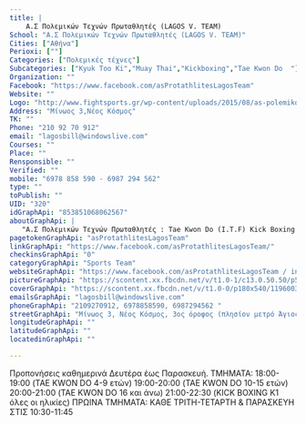 ```yaml
---
title: |
    Α.Σ Πολεμικών Τεχνών Πρωταθλητές (LAGOS V. TEAM)
School: "Α.Σ Πολεμικών Τεχνών Πρωταθλητές (LAGOS V. TEAM)"
Cities: ["Αθήνα"]
Perioxi: [""]
Categories: ["Πολεμικές τέχνες"]
Subcategories: ["Kyuk Too Ki","Muay Thai","Kickboxing","Tae Kwon Do  "]
Organization: ""
Facebook: "https://www.facebook.com/asProtathlitesLagosTeam"
Website: ""
Logo: "http://www.fightsports.gr/wp-content/uploads/2015/08/as-polemikon-texnon-protathlites-logo.jpg"
Address: "Μίνωος 3,Νέος Κόσμος"
TK: ""
Phone: "210 92 70 912"
email: "lagosbill@windowslive.com"
Courses: ""
Place: ""
Rensponsible: ""
Verified: ""
mobile: "6978 858 590 - 6987 294 562"
type: ""
toPublish: ""
UID: "320"
idGraphApi: "853851068062567"
aboutGraphApi: | 
   "Α.Σ Πολεμικών Τεχνών Πρωταθλητές : Tae Kwon Do (I.T.F) Kick Boxing K1 Muay Thai Αυτοάμυνες Ιδιαίτερα Μαθήματα (Και στον χώρο σας)"
pagetokenGraphApi: "asProtathlitesLagosTeam"
linkGraphApi: "https://www.facebook.com/asProtathlitesLagosTeam/"
checkinsGraphApi: "0"
categoryGraphApi: "Sports Team"
websiteGraphApi: "https://www.facebook.com/asProtathlitesLagosTeam / instagram: a.s_protathlites"
pictureGraphApi: "https://scontent.xx.fbcdn.net/v/t1.0-1/c13.0.50.50/p50x50/11951962_853853291395678_1299530156673660581_n.jpg?oh=a45652f7de6336a459f211017478cd5a&amp;oe=5B079C15"
coverGraphApi: "https://scontent.xx.fbcdn.net/v/t1.0-0/p180x540/11960035_853931821387825_8113457460314935177_n.jpg?oh=5a3f9fdc1f18d490749f148a9a4598c0&amp;oe=5B0403FC"
emailsGraphApi: "lagosbill@windowslive.com"
phoneGraphApi: "2109270912, 6978858590, 6987294562 "
streetGraphApi: "Μίνωος 3, Νέος Κόσμος, 3ος όροφος (πλησίον μετρό Άγιος Ιωάννης)"
longitudeGraphApi: ""
latitudeGraphApi: ""
locatedinGraphApi: ""

---
```


Προπονήσεις καθημερινά Δευτέρα έως Παρασκευή. ΤΜΗΜΑΤΑ: 18:00-19:00 (TAE KWON DO 4-9 ετών) 19:00-20:00 (TAE KWON DO 10-15 ετών) 20:00-21:00 (TAE KWON DO 16 και άνω) 21:00-22:30 (KICK BOXING K1 όλες οι ηλικίες) ΠΡΩΙΝΑ ΤΜΗΜΑΤΑ: ΚΑΘΕ ΤΡΙΤΗ-ΤΕΤΑΡΤΗ &amp; ΠΑΡΑΣΚΕΥΗ ΣΤΙΣ 10:30-11:45

